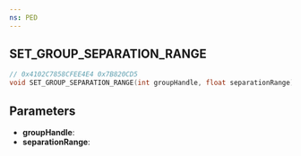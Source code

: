 ```yaml
---
ns: PED
---
```

## SET_GROUP_SEPARATION_RANGE

```c
// 0x4102C7858CFEE4E4 0x7B820CD5
void SET_GROUP_SEPARATION_RANGE(int groupHandle, float separationRange);
```

## Parameters
* **groupHandle**:
* **separationRange**:
